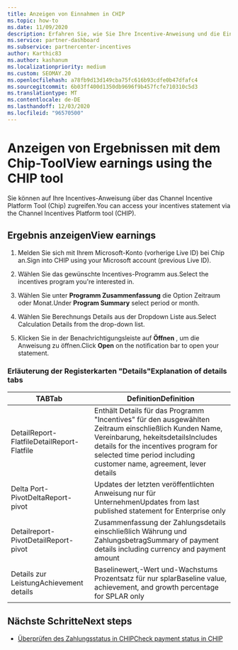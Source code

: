 ```yaml
---
title: Anzeigen von Einnahmen in CHIP
ms.topic: how-to
ms.date: 11/09/2020
description: Erfahren Sie, wie Sie Ihre Incentive-Anweisung und die Einnahmen im Tool "Channel Incentive Platform (Chip)" anzeigen.
ms.service: partner-dashboard
ms.subservice: partnercenter-incentives
author: Karthic83
ms.author: kashanum
ms.localizationpriority: medium
ms.custom: SEOMAY.20
ms.openlocfilehash: a78fb9d13d149cba75fc616b93cdfe0b47dfafc4
ms.sourcegitcommit: 6b03ff400d1350db9696f9b457fcfe710310c5d3
ms.translationtype: MT
ms.contentlocale: de-DE
ms.lasthandoff: 12/03/2020
ms.locfileid: "96570500"
---
```

# <a name="view-earnings-using-the-chip-tool"></a><span data-ttu-id="62adb-103">Anzeigen von Ergebnissen mit dem Chip-Tool</span><span class="sxs-lookup"><span data-stu-id="62adb-103">View earnings using the CHIP tool</span></span>

<span data-ttu-id="62adb-104">Sie können auf Ihre Incentives-Anweisung über das Channel Incentive Platform Tool (Chip) zugreifen.</span><span class="sxs-lookup"><span data-stu-id="62adb-104">You can access your incentives statement via the Channel Incentives Platform tool (CHIP).</span></span>

## <a name="view-earnings"></a><span data-ttu-id="62adb-105">Ergebnis anzeigen</span><span class="sxs-lookup"><span data-stu-id="62adb-105">View earnings</span></span>

1. <span data-ttu-id="62adb-106">Melden Sie sich mit Ihrem Microsoft-Konto (vorherige Live ID) bei Chip an.</span><span class="sxs-lookup"><span data-stu-id="62adb-106">Sign into CHIP using your Microsoft account (previous Live ID).</span></span>

2. <span data-ttu-id="62adb-107">Wählen Sie das gewünschte Incentives-Programm aus.</span><span class="sxs-lookup"><span data-stu-id="62adb-107">Select the incentives program you're interested in.</span></span>

3. <span data-ttu-id="62adb-108">Wählen Sie unter **Programm Zusammenfassung** die Option Zeitraum oder Monat.</span><span class="sxs-lookup"><span data-stu-id="62adb-108">Under **Program Summary** select period or month.</span></span> 
1. <span data-ttu-id="62adb-109">Wählen Sie Berechnungs Details aus der Dropdown Liste aus.</span><span class="sxs-lookup"><span data-stu-id="62adb-109">Select Calculation Details from the drop-down list.</span></span>
1.  <span data-ttu-id="62adb-110">Klicken Sie in der Benachrichtigungsleiste auf **Öffnen** , um die Anweisung zu öffnen.</span><span class="sxs-lookup"><span data-stu-id="62adb-110">Click **Open** on the notification bar  to open your statement.</span></span>

### <a name="explanation-of-details-tabs"></a><span data-ttu-id="62adb-111">Erläuterung der Registerkarten "Details"</span><span class="sxs-lookup"><span data-stu-id="62adb-111">Explanation of details tabs</span></span>

|<span data-ttu-id="62adb-112">**TAB**</span><span class="sxs-lookup"><span data-stu-id="62adb-112">**Tab**</span></span>|<span data-ttu-id="62adb-113">**Definition**</span><span class="sxs-lookup"><span data-stu-id="62adb-113">**Definition**</span></span>|
|-------------|--------------------------|
|<span data-ttu-id="62adb-114">DetailReport-Flatfile</span><span class="sxs-lookup"><span data-stu-id="62adb-114">DetailReport-Flatfile</span></span>|<span data-ttu-id="62adb-115">Enthält Details für das Programm "Incentives" für den ausgewählten Zeitraum einschließlich Kunden Name, Vereinbarung, hekeitsdetails</span><span class="sxs-lookup"><span data-stu-id="62adb-115">Includes details for the incentives program for selected time period including customer name, agreement, lever details</span></span>|
|<span data-ttu-id="62adb-116">Delta Port-Pivot</span><span class="sxs-lookup"><span data-stu-id="62adb-116">DeltaReport-pivot</span></span>|<span data-ttu-id="62adb-117">Updates der letzten veröffentlichten Anweisung nur für Unternehmen</span><span class="sxs-lookup"><span data-stu-id="62adb-117">Updates from last published statement for Enterprise only</span></span>|
|<span data-ttu-id="62adb-118">Detailreport-Pivot</span><span class="sxs-lookup"><span data-stu-id="62adb-118">DetailReport-pivot</span></span>|<span data-ttu-id="62adb-119">Zusammenfassung der Zahlungsdetails einschließlich Währung und Zahlungsbetrag</span><span class="sxs-lookup"><span data-stu-id="62adb-119">Summary of payment details including currency and payment amount</span></span>|
|<span data-ttu-id="62adb-120">Details zur Leistung</span><span class="sxs-lookup"><span data-stu-id="62adb-120">Achievement details</span></span>|<span data-ttu-id="62adb-121">Baselinewert,-Wert und-Wachstums Prozentsatz für nur splar</span><span class="sxs-lookup"><span data-stu-id="62adb-121">Baseline value, achievement, and growth percentage for SPLAR only</span></span>|

## <a name="next-steps"></a><span data-ttu-id="62adb-122">Nächste Schritte</span><span class="sxs-lookup"><span data-stu-id="62adb-122">Next steps</span></span>

- [<span data-ttu-id="62adb-123">Überprüfen des Zahlungsstatus in CHIP</span><span class="sxs-lookup"><span data-stu-id="62adb-123">Check payment status in CHIP</span></span>](chip-payment-status.md)